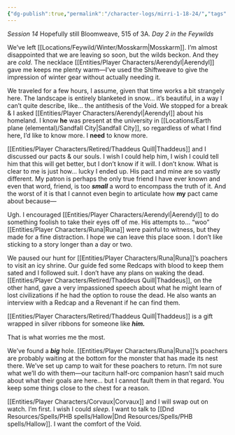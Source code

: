 ```yaml
---
{"dg-publish":true,"permalink":"/character-logs/mirri-1-18-24/","tags":["Plot","Campaign"]}
---
```




*Session 14*
Hopefully still Bloomweave, 515 of 3A.
*Day 2 in the Feywilds*

 We’ve left [[Locations/Feywild/Winter/Mosskarm\|Mosskarm]]. I’m almost disappointed that we are leaving so soon, but the wilds beckon. And they are *cold.* The necklace [[Entities/Player Characters/Aerendyl\|Aerendyl]] gave me keeps me plenty warm—I’ve used the Shiftweave to give the impression of winter gear without actually needing it.

 We traveled for a few hours, I assume, given that time works a bit strangely here. The landscape is entirely blanketed in snow… it’s beautiful, in a way I can’t quite describe, like… the antithesis of the Void. We stopped for a break & I asked [[Entities/Player Characters/Aerendyl\|Aerendyl]] about his homeland. I know **he** was present at the university in [[Locations/Earth plane (elemental)/Sandfall City\|Sandfall City]], so regardless of what I find here, I’d like to know more. I **need** to know more.

 [[Entities/Player Characters/Retired/Thaddeus Quill\|Thaddeus]] and I discussed our pacts & our souls. I wish I could help him, I wish I could tell him that this will get better, but I don’t know if it will. I don’t know. What is clear to me is just how… lucky I ended up. His pact and mine are so vastly different. My patron is perhaps the only true friend I have ever known and even that word, friend, is too ***small*** a word to encompass the truth of it. And the worst of it is that I cannot even begin to articulate how **my** pact came about because—

Ugh. I encouraged [[Entities/Player Characters/Aerendyl\|Aerendyl]] to do something foolish to take their eyes off of me. His attempts to… “woo” [[Entities/Player Characters/Runa\|Runa]] were painful to witness, but they made for a fine distraction. I hope we can leave this place soon. I don’t like sticking to a story longer than a day or two.

We paused our hunt for [[Entities/Player Characters/Runa\|Runa]]’s poachers to visit an icy shrine. Our guide fed some Redcaps with blood to keep them sated and I followed suit. I don’t have any plans on waking the dead. [[Entities/Player Characters/Retired/Thaddeus Quill\|Thaddeus]], on the other hand, gave a very impassioned speech about what he might learn of lost civilizations if he had the option to rouse the dead. He also wants an interview with a Redcap and a Revenant if he can find them.

 [[Entities/Player Characters/Retired/Thaddeus Quill\|Thaddeus]] is a gift wrapped in silver ribbons for someone like ***him.***

That is what worries me the most.

We’ve found a ***big*** hole. [[Entities/Player Characters/Runa\|Runa]]’s poachers are probably waiting at the bottom for the monster that has made its nest there. We’ve set up camp to wait for these poachers to return. I’m not sure what we’ll do with them—our taciturn half-orc companion hasn’t said much about what their goals are here… but I cannot fault them in that regard. You keep some things close to the chest for a reason.

[[Entities/Player Characters/Corvaux\|Corvaux]] and I will swap out on watch. I’m first. I wish I could *sleep*. I want to talk to [[Dnd Resources/Spells/PHB spells/Hallow\|Dnd Resources/Spells/PHB spells/Hallow]]. I want the comfort of the Void.